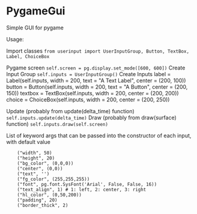 # PygameGui
Simple GUI for pygame

Usage:

Import classes
`from userinput import UserInputGroup, Button, TextBox, Label, ChoiceBox`

Pygame screen
`self.screen = pg.display.set_mode([600, 600])` 
Create Input Group
`self.inputs = UserInputGroup()`
Create Inputs
    label = Label(self.inputs, width = 200, text = "A Text Label", center = (200, 100))
    button = Button(self.inputs, width = 200,  text = "A Button", center = (200, 150))
    textbox = TextBox(self.inputs, width = 200, center = (200, 200))
    choice = ChoiceBox(self.inputs, width = 200, center = (200, 250))

Update (probably from update(delta_time) function)
`self.inputs.update(delta_time)`
Draw (probably from draw(surface) function)
`self.inputs.draw(self.screen)`

List of keyword args that can be passed into the constructor of each input, with default value

        ("width", 50)
        ("height", 20)
        ("bg_color", (0,0,0))
        ("center", (0,0))
        ("text", '')
        ("fg_color", (255,255,255))
        ("font", pg.font.SysFont('Arial', False, False, 16))
        ("text_align", 1) # 1: left, 2: center, 3: right
        ("hl_color", (0,50,200))
        ("padding", 20)
        ("border_thick", 2)

